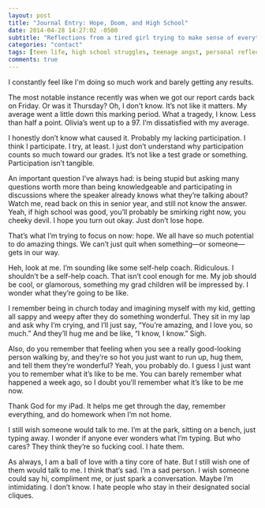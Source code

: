 ```yaml
---
layout: post
title: "Journal Entry: Hope, Doom, and High School"
date: 2014-04-28 14:27:02 -0500
subtitle: "Reflections from a tired girl trying to make sense of everything"
categories: "contact"
tags: [teen life, high school struggles, teenage angst, personal reflection, journaling, self-discovery, hope and motivation, school stress, social anxiety, adolescent thoughts, emotional writing, introspection, teenage identity, friendship, participation struggles]
comments: true
---
```

I constantly feel like I'm doing so much work and barely getting any results.<!-- more -->

The most notable instance recently was when we got our report cards back on Friday. Or was it Thursday? Oh, I don't know. It’s not like it matters. My average went a little down this marking period. What a tragedy, I know. Less than half a point. Olivia’s went up to a 97. I’m dissatisfied with my average.

I honestly don’t know what caused it. Probably my lacking participation. I think I participate. I try, at least. I just don’t understand why participation counts so much toward our grades. It’s not like a test grade or something. Participation isn’t tangible.

An important question I’ve always had: is being stupid but asking many questions worth more than being knowledgeable and participating in discussions where the speaker already knows what they’re talking about? Watch me, read back on this in senior year, and still not know the answer. Yeah, if high school was good, you’ll probably be smirking right now, you cheeky devil. I hope you turn out okay. Just don’t lose hope.

That’s what I’m trying to focus on now: hope. We all have so much potential to do amazing things. We can’t just quit when something—or someone—gets in our way.

Heh, look at me. I’m sounding like some self-help coach. Ridiculous. I shouldn’t be a self-help coach. That isn’t cool enough for me. My job should be cool, or glamorous, something my grad children will be impressed by. I wonder what they’re going to be like.

I remember being in church today and imagining myself with my kid, getting all sappy and weepy after they do something wonderful. They sit in my lap and ask why I’m crying, and I’ll just say, “You’re amazing, and I love you, so much.” And they’ll hug me and be like, “I know, I know.” Sigh.

Also, do you remember that feeling when you see a really good-looking person walking by, and they’re so hot you just want to run up, hug them, and tell them they’re wonderful? Yeah, you probably do. I guess I just want you to remember what it’s like to be me. You can barely remember what happened a week ago, so I doubt you’ll remember what it’s like to be me now.

Thank God for my iPad. It helps me get through the day, remember everything, and do homework when I’m not home.

I still wish someone would talk to me. I’m at the park, sitting on a bench, just typing away. I wonder if anyone ever wonders what I’m typing. But who cares? They think they’re so fucking cool. I hate them.

As always, I am a ball of love with a tiny core of hate. But I still wish one of them would talk to me. I think that’s sad. I’m a sad person. I wish someone could say hi, compliment me, or just spark a conversation. Maybe I’m intimidating. I don’t know. I hate people who stay in their designated social cliques.
